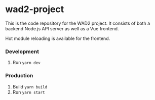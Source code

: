 # wad2-project
This is the code repository for the WAD2 project. It consists of both a backend Node.js API server as well as a Vue frontend.

Hot module reloading is available for the frontend.

### Development
1. Run `yarn dev`

### Production
1. Build `yarn build`
2. Run `yarn start`
